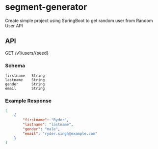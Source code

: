 # segment-generator
Create simple project using SpringBoot to get random user from Random User API

## API
GET /v1/users/{seed}

### Schema
```schema
firstname   String 
lastname    String 
gender      String 
email       String 
```
### Example Response
```json
[ 
    {
        "firstname": "Ryder",
        "lastname": "lastname",
        "gender": "male",
        "email": "ryder.singh@example.com"
    }
]
```